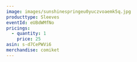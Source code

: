 ```yaml
---
image: images/sunshinespringeu0yuczvoaemk5q.jpg
producttype: Sleeves
eventId: eUBdWMfNo
pricings:
  - quantity: 1
    price: 25
asin: s-d7CePWVi6
merchandise: comiket
---
```

